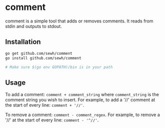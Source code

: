 comment
=======

comment is a simple tool that adds or removes comments. It reads from stdin and outputs to stdout.

## Installation

```bash
go get github.com/sewh/comment
go install github.com/sewh/comment

# Make sure $(go env GOPATH)/bin is in your path
```

## Usage

To add a comment: `comment + comment_string` where `comment_string` is the comment string you wish to insert. For example, to add a '//' comment at the start of every line: `comment + '//'`.

To remove a comment: `comment - comment_regex`. For example, to remove a '//' at the start of every line: `comment - '^//'`.
